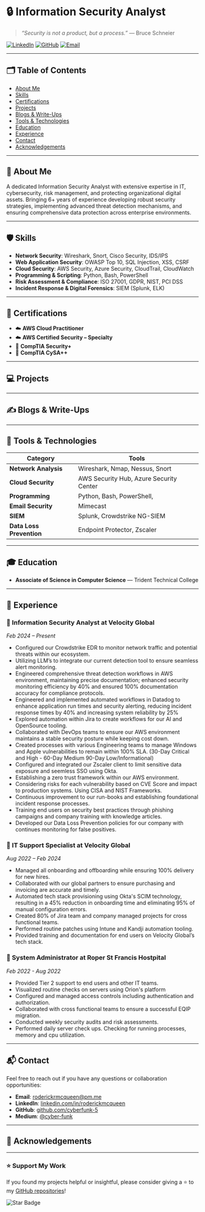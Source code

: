 # 🔒 Information Security Analyst

> *“Security is not a product, but a process.”* — Bruce Schneier

[![LinkedIn](https://img.shields.io/badge/LinkedIn-Connect-blue?logo=linkedin)](https://www.linkedin.com/in/roderickmcqueen/)
[![GitHub](https://img.shields.io/badge/GitHub-Follow-black?logo=github)](https://github.com/CyberFunk-5)
[![Email](https://img.shields.io/badge/Email-Contact-red?logo=gmail)](roderickrmcqueen@gmail.com)

---

## 🗂️ Table of Contents

- [About Me](https:cyberfunk-5.github.io#-about-me)
- [Skills](#skills)
- [Certifications](#certifications)
- [Projects](#projects)
- [Blogs & Write-Ups](#blogs--write-ups)
- [Tools & Technologies](#tools--technologies)
- [Education](#education)
- [Experience](#experience)
- [Contact](#contact)
- [Acknowledgements](#acknowledgements)

---

## 👋 About Me

A dedicated Information Security Analyst with extensive expertise in IT, cybersecurity, risk management, and protecting organizational digital assets. Bringing 6+ years of experience developing robust security strategies, implementing advanced threat detection mechanisms, and ensuring comprehensive data protection across enterprise environments. 

---

## 🛡️ Skills

- **Network Security**: Wireshark, Snort, Cisco Security, IDS/IPS
- **Web Application Security**: OWASP Top 10, SQL Injection, XSS, CSRF
- **Cloud Security**: AWS Security, Azure Security, CloudTrail, CloudWatch
- **Programming & Scripting**: Python, Bash, PowerShell
- **Risk Assessment & Compliance**: ISO 27001, GDPR, NIST, PCI DSS
- **Incident Response & Digital Forensics**: SIEM (Splunk, ELK)

---

## 📜 Certifications

- ☁️ **AWS Cloud Practitioner**
- ☁️ **AWS Certified Security – Specialty**
- 🔐 **CompTIA Security+**
- 🔐 **CompTIA CySA++**

---

## 💻 Projects

---

## ✍️ Blogs & Write-Ups

---

## 🔧 Tools & Technologies

| Category             | Tools                                      |
|----------------------|--------------------------------------------|
| **Network Analysis** | Wireshark, Nmap, Nessus, Snort             |
| **Cloud Security**   | AWS Security Hub, Azure Security Center    |
| **Programming**      | Python, Bash, PowerShell,              |
| **Email Security**      | Mimecast              |
| **SIEM**             | Splunk, Crowdstrike NG-SIEM                |
| **Data Loss Prevention** | Endpoint Protector, Zscaler             |


---

## 🎓 Education

- **Associate of Science in Computer Science** — Trident Technical College

---

## 💼 Experience

### 🏢 Information Security Analyst at Velocity Global
*Feb 2024 – Present*

- Configured our Crowdstrike EDR to monitor network traffic and potential threats within our ecosystem. 
- Utilizing LLM’s to integrate our current detection tool to ensure seamless alert monitoring.
- Engineered comprehensive threat detection workflows in AWS environment, maintaining precise documentation; enhanced security monitoring efficiency by 40% and ensured 100% documentation accuracy for compliance protocols. 
- Engineered and implemented automated workflows in Datadog to enhance application run times and security alerting, reducing incident response times by 40% and increasing system reliability by 25%
- Explored automation within Jira to create workflows for our AI and OpenSource tooling.
- Collaborated with DevOps teams to ensure our AWS environment maintains a stable security posture while keeping cost down. 
- Created processes with various Engineering teams to manage Windows and Apple vulnerabilities to remain within 100% SLA. (30-Day Critical and High - 60-Day Medium 90-Day Low/Informational)
- Configured and integrated our Zscaler client to limit sensitive data exposure and seemless SSO using Okta.
- Establishing a zero trust framework within our AWS environment.
- Considering risks for each vulnerability based on CVE Score and impact to production systems. Using CISA and NIST Frameworks.
- Continuous improvement to our run-books and establishing foundational incident response processes. 
- Training end users on security best practices through phishing campaigns and company training with knowledge articles.
- Developed our Data Loss Prevention policies for our company with continues monitoring for false positives. 

### 🏢 IT Support Specialist at Velocity Global
*Aug 2022 – Feb 2024*

- Managed all onboarding and offboarding while ensuring 100% delivery for new hires. 
- Collaborated with our global partners to ensure purchasing and invoicing are accurate and timely. 
- Automated tech stack provisioning using Okta's SCIM technology, resulting in a 45% reduction in onboarding time and eliminating 95% of manual configuration errors.
- Created 80% of Jira team and company managed projects for cross functional teams.
- Performed routine patches using Intune and Kandji automation tooling.
- Provided training and documentation for end users on Velocity Global’s tech stack. 


### 🏢 System Administrator at Roper St Francis Hostpital
*Feb 2022 - Aug 2022*

- Provided Tier 2 support to end users and other IT teams. 
- Visualized routine checks on servers using Orion's platform
- Configured and managed access controls including authentication and authorization. 
- Collaborated with cross functional teams to ensure a successful EQIP migration. 
- Conducted weekly security audits and risk assessments. 
- Performed daily server check ups. Checking for running processes, memory and cpu utilization.

---

## 📬 Contact

Feel free to reach out if you have any questions or collaboration opportunities:

- **Email**: [roderickrmcqueen@pm.me](mailto:roderickrmcqueen@pm.me)
- **LinkedIn**: [linkedin.com/in/roderickmcqueen](https://www.linkedin.com/in/roderickmcqueen/)
- **GitHub**: [github.com/cyberfunk-5](https://github.com/CyberFunk-5)
- **Medium**: [@cyber-funk](https://medium.com/@cyber-funk)

---

## 🙏 Acknowledgements

---

### ⭐️ Support My Work

If you found my projects helpful or insightful, please consider giving a ⭐️ to my [GitHub repositories](https://github.com/yourusername)!

![Star Badge](https://img.shields.io/github/stars/yourusername?style=social)
